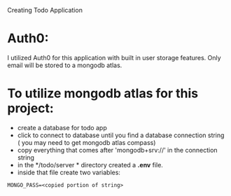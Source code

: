 Creating Todo Application

# Auth0: #
I utilized Auth0 for this application with built in user storage features. Only email will be stored to a mongodb atlas.

# To utilize mongodb atlas for this project: #
- create a database for todo app
- click to connect to database until you find a database connection string ( you may need to get mongodb atlas compass)
- copy everything that comes after 'mongodb+srv://' in the connection string
- in the */todo/server * directory created a **.env** file.
- inside that file create two variables:
```
MONGO_PASS=<copied portion of string>
```
